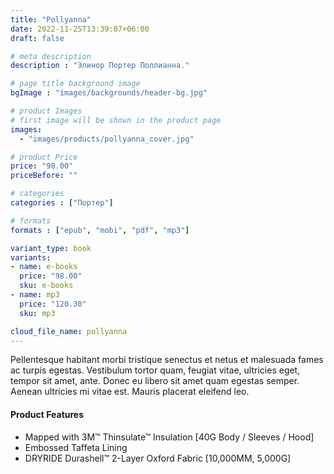 ```yaml
---
title: "Pollyanna"
date: 2022-11-25T13:39:07+06:00
draft: false

# meta description
description : "Элинор Портер Поллианна."

# page title background image
bgImage : "images/backgrounds/header-bg.jpg"

# product Images
# first image will be shown in the product page
images:
  - "images/products/pollyanna_cover.jpg"

# product Price
price: "98.00"
priceBefore: ""

# categories
categories : ["Портер"]

# formats
formats : ["epub", "mobi", "pdf", "mp3"]

variant_type: book
variants:
- name: e-books
  price: "98.00"
  sku: e-books
- name: mp3
  price: "120.30"
  sku: mp3

cloud_file_name: pollyanna
---
```


Pellentesque habitant morbi tristique senectus et netus et malesuada fames ac turpis egestas. Vestibulum tortor quam, feugiat vitae, ultricies eget, tempor sit amet, ante. Donec eu libero sit amet quam egestas semper. Aenean ultricies mi vitae est. Mauris placerat eleifend leo.

#### Product Features

* Mapped with 3M™ Thinsulate™ Insulation [40G Body / Sleeves / Hood]
* Embossed Taffeta Lining
* DRYRIDE Durashell™ 2-Layer Oxford Fabric [10,000MM, 5,000G]
